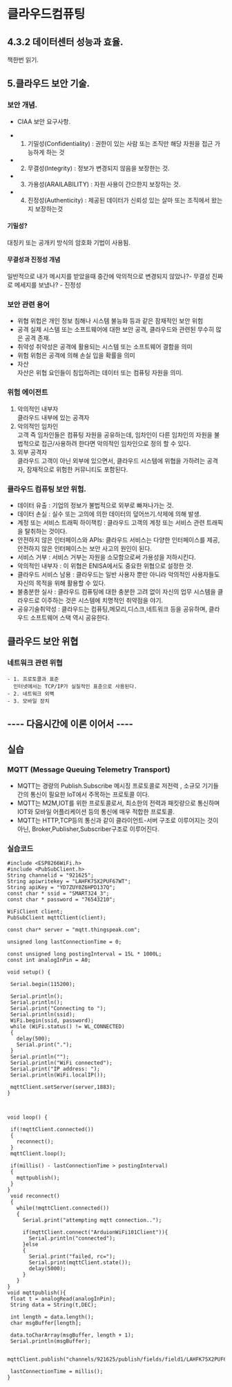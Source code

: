 # 클라우드컴퓨팅  

## 4.3.2 데이터센터 성능과 효율. 
 책한번 읽기.  


## 5.클라우드 보안 기술.   

### 보안 개념.  
  - CIAA 보안 요구사항.  
  
  - 1. 기밀성(Confidentiality) : 권한이 있는 사람 또는 조직만 해당 자원을 접근 가능하게 하는 것
  - 2. 무결성(Integrity) : 정보가 변경되지 않음을 보장한는 것.
  - 3. 가용성(ARAILABILITY) : 자원 사용이 간으한지 보장하는 것.
  - 4. 진정성(Authenticity) : 제공된 데이터가 신뢰성 있는 살마 또는 조직에서 왔는지 보장하는것 
  
 #### 기밀성?   
  대칭키 또는 공개키 방식의 암호화 기법이 사용됨.  
  
 #### 무결성과 진정성 개념  
  일반적으로 내가 메시지를 받았을때 중간에 악의적으로 변경되지 않았나?- 무결성 
  진짜로 메세지를 보냈나? - 진정성  
  

 ### 보안 관련 용어  
 - 위협
  위헙은 개인 정보 침해나 시스템 불능화 등과 같은 잠재적인 보안 위험
 - 공격
  실제 시스템 또는 소프트웨어에 대한 보안 공격, 클라우드와 관련된 무수히 많은 공격 존재.
 - 취약성
  취약성은 공격에 활용되는 시스템 또는 소프트웨어 결함을 의미 
 - 위험
  위험은 공격에 의해 손실 입을 확률을 의미  
 - 자산    
  자산은 위협 요인들이 침입하려는 데이터 또는 컴퓨팅 자원을 의미.  
 
 ### 위험 에이전트  
 
 1. 악의적인 내부자  
 클라우드 내부에 있는 공격자  
 2. 악의적인 임차인  
 고객 즉 임차인들은 컴퓨팅 자원을 공유하는데, 임차인이 다른 임차인의 자원을 불법적으로 접근/사용하려 한다면 악의적인 임차인으로 정의 할 수 있다.  
 3. 외부 공격자  
 클라우드 고객이 아닌 외부에 있으면서, 클라우드 시스템에 위협을 가하려는 공격자, 잠재적으로 위험한 커뮤니티도 포함된다.  
 
 
 ### 클라우드 컴퓨팅 보안 위험.
 - 데이터 유출 : 기업의 정보가 불법적으로 외부로 빠져나가는 것.
 - 데이터 손실 : 실수 또는 고의에 의한 데이터의 덮어쓰기.삭제에 의해 발생.  
 - 계정 또는 서비스 트래픽 하이잭킹 : 클라우드 고객의 계정 또는 서비스 관련 트래픽을 탈취하는 것이다.  
 - 안전하지 않은 인터페이스와 APIs: 클라우드 서비스는 다양한 인터페이스를 제공,안전하지 않은 인터페이스는 보안 사고의 원인이 된다.  
 - 서비스 거부 : 서비스 거부는 자원을 소모함으로써 가용성을 저하시킨다.  
 - 악의적인 내부자 : 이 위협은 ENISA에서도 중요한 위협으로 설정한 것.  
 - 클라우드 서비스 남용 : 클라우드는 일반 사용자 뿐만 아니라 악의적인 사용자들도 자신의 목적을 위해 활용할 수 있다.  
 - 불충분한 실사 : 클라우드 컴퓨팅에 대한 충분한 고려 없이 자신의 업무 시스템을 클라우드로 이주하는 것은 시스템에 치명적인 취약점을 야기.  
 - 공유기술취약성 : 클라우드는 컴퓨팅,메모리,디스크,네트워크 등을 공유하며, 클라우드 소프트웨어 스택 역시 공유한다.  

  
  ## 클라우드 보안 위협
  ### 네트워크 관련 위협  
    - 1. 프로토콜과 표준  
      인터넷에서는 TCP/IP가 실질적인 표준으로 사용된다.  
    - 2. 네트워크 외벽 
    - 3. 모바일 장치
  ## ---- 다음시간에 이론 이어서 ----
  
 ## 실습 
 ### MQTT (Message Queuing Telemetry Transport)  
 - MQTT는 경량의 Publish.Subscribe 메시징 프로토콜로 저전력 , 소규모 기기들 간의 통신이 필요한 IoT에서 주목하는 프로토콜 이다.  
 - MQTT는 M2M,IOT를 위한 프로토콜로서, 최소한의 전력과 패킷량으로 통신하며 IOT와 모바일 어플리케이션 등의 통신에 매우 적합한 프로토콜.  
 - MQTT는 HTTP,TCP등의 통신과 같이 클라이언트-서버 구조로 이루어지는 것이 아닌, Broker,Publisher,Subscriber구조로 이루어진다.  
 
 
 
 ### 실습코드
 ~~~~~~
 #include <ESP8266WiFi.h>
#include <PubSubClient.h>
String channelid = "921625";
String apiwritekey = "LAHFK75X2PUF67WT";
String apiKey = "YD7ZUY0Z6HPD137Q";
const char * ssid = "SMART324_3";
const char * password = "76543210";

WiFiClient client;
PubSubClient mqttClient(client);

const char* server = "mqtt.thingspeak.com";

unsigned long lastConnectionTime = 0;

const unsigned long postingInterval = 15L * 1000L;
const int analogInPin = A0;

void setup() {

  Serial.begin(115200);

  Serial.println();
  Serial.println();
  Serial.print("Connecting to ");
  Serial.println(ssid);
  WiFi.begin(ssid, password);
  while (WiFi.status() != WL_CONNECTED)
  {
    delay(500);
    Serial.print(".");
  }
  Serial.println("");
  Serial.println("WiFi connected");
  Serial.print("IP address: ");
  Serial.println(WiFi.localIP());

  mqttClient.setServer(server,1883);
}


  
void loop() {

  if(!mqttClient.connected())
  {
    reconnect();
  }
  mqttClient.loop();

  if(millis() - lastConnectionTime > postingInterval)
  {
    mqttpublish();
  }
}
  void reconnect()
  {
    while(!mqttClient.connected())
    {
      Serial.print("attempting mqtt connection..");

      if(mqttClient.connect("ArduionWiFi101Client")){
        Serial.println("connected");
      }else
      {
        Serial.print("failed, rc=");
        Serial.print(mqttClient.state());
        delay(5000);
      }
    }
}
void mqttpublish(){
  float t = analogRead(analogInPin);
  String data = String(t,DEC);

  int length = data.length();
  char msgBuffer[length];

  data.toCharArray(msgBuffer, length + 1);
  Serial.println(msgBuffer);

  mqttClient.publish("channels/921625/publish/fields/field1/LAHFK75X2PUF67WT",msgBuffer);

  lastConnectionTime = millis();
}

 ~~~~~~
